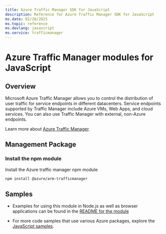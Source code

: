 ```yaml
---
title: Azure Traffic Manager SDK for JavaScript
description: Reference for Azure Traffic Manager SDK for JavaScript
ms.date: 02/28/2025
ms.topic: reference
ms.devlang: javascript
ms.service: trafficmanager
---
```

# Azure Traffic Manager modules for JavaScript

## Overview

Microsoft Azure Traffic Manager allows you to control the distribution of user traffic for service endpoints in different datacenters. Service endpoints supported by Traffic Manager include Azure VMs, Web Apps, and cloud services. You can also use Traffic Manager with external, non-Azure endpoints.

Learn more about [Azure Traffic Manager](https://docs.microsoft.com/azure/traffic-manager/traffic-manager-overview).

## Management Package

### Install the npm module

Install the Azure traffic manager npm module

```bash
npm install @azure/arm-trafficmanager
```

## Samples

* Examples for using this module in Node.js as well as browser applications can be found in the [README for the module](https://www.npmjs.com/package/@azure/arm-trafficmanager)

* For more code samples that use various Azure packages, explore the [JavaScript samples](https://docs.microsoft.com/samples/browse/?languages=javascript).